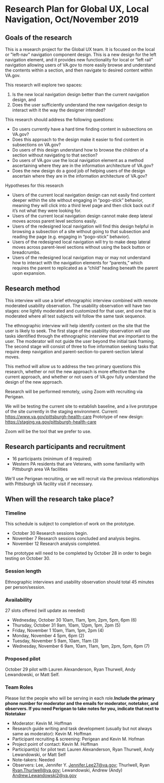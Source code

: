 # Research Plan for Global UX, Local Navigation, Oct/November 2019
## Goals of the research

This is a research project for the Global UX team. It is focused on the local or "left-nav" navigation component design. This is a new design for the left navigation element, and it provides new functionality for local or “left rail” navigation allowing users of VA.gov to more easily browse and understand the contents within a section, and then navigate to desired content within VA.gov. 

This research will explore two spaces: 
1. Is the new local navigation design better than the current navigation design, and 
2. Does the user sufficiently understand the new navigation design to interact with it the way the designer intended? 

This research should address the following questions:
* Do users currently have a hard time finding content in subsections on VA.gov? 
* Does this approach to the design make it easier to find content in subsections on VA.gov? 
* Do users of this design understand how to browse the children of a section without navigating to that section? 
* Do users of VA.gov use the local navigation element as a method ascertaining where they are in the information architecture of VA.gov? 
* Does the new design do a good job of helping users of the design ascertain where they are in the information architecture of VA.gov? 

Hypotheses for this research
* Users of the current local navigation design can not easily find content deeper within the site without engaging in “pogo-stick” behavior, meaning they will click into a third level page and then click back out if it’s not what they were looking for. 
* Users of the current local navigation design cannot make deep lateral moves across parent level sections easily. 
* Users of the redesigned local navigation will find this design helpful in browsing a subsection of a site without going to that subsection and reading the page (e.g. engaging in “pogo-stick” behavior).
* Users of the redesigned local navigation will try to make deep lateral moves across parent-level sections without using the back button or breadcrumbs.
* Users of the redesigned local navigation may or may not understand how to interact with the navigation elements for “parents,” which requires the parent to replicated as a “child” heading beneath the parent upon expansion. 

## Research method

This interview will use a brief ethnographic interview combined with remote moderated usability observation. The usability observation will have two stages: one lightly moderated and customized for that user, and one that is moderated where all test subjects will follow the same task sequence. 

The ethnographic interview will help identify content on the site that the user is likely to seek. The first stage of the usability observation will use tasks identified through the ethnographic interview that are important to the user.  The moderator will not guide the user beyond the initial task framing. The second stage will consist of three to five information seeking tasks that require deep navigation and parent-section-to-parent-section lateral moves. 

This method will allow us to address the two primary questions this research, whether or not the new approach is more effective than the current approach, and whether or not users of VA.gov fully understand the design of the new approach. 

Research will be performed remotely, using Zoom with recruiting via Perigean. 

We will be testing the current site to establish baseline, and a live prototype of the site currently in the staging environment. 
Current: https://www.va.gov/pittsburgh-health-care
Prototype of new design: https://staging.va.gov/pittsburgh-health-care

Zoom will be the tool that we prefer to use. 

## Research participants and recruitment

* 16 participants (minimum of 8 required) 
* Western PA residents that are Veterans, with some familiarity with Pittsburgh area VA facilities

We'll use Perigean recruiting, or we will recruit via the previous relationships with Pittsburgh VA facility visit if necessary. 

## When will the research take place? 

### Timeline
This schedule is subject to completion of work on the prototype. 
* October 30
Research sessions begin. 
* November 7 
Research sessions concluded and analysis begins.
* November 12
Research analysis completed. 

The prototype will need to be completed by October 28 in order to begin testing on October 30. 

### Session length
Ethnographic interviews and usability observation should total 45 minutes per person/session. 

### Availability
27 slots offered (will update as needed) 
* Wednesday, October 30
10am, 11am, 1pm, 2pm, 5pm, 6pm (6)
* Thursday, October 31
9am, 10am, 12pm, 1pm, 2pm (5)
* Friday, November 1
10am, 11am, 1pm, 2pm (4)
* Monday, November 4
5pm, 6pm (2)
* Tuesday, November 5
9am, 10am, 11am (3)
* Wednesday, November 6
9am, 10am, 11am, 1pm, 2pm, 5pm, 6pm (7)

### Proposed pilot
October 29 pilot with Lauren Alexanderson, Ryan Thurwell, Andy Lewandowski, or Matt Self. 

### Team Roles
Please list the people who will be serving in each role.**Include the primary phone number for moderator and the emails for moderator, notetaker, and observers. If you need Perigean to take notes for you, indicate that next to Notetaker**
* Moderator: Kevin M. Hoffman
* Research guide writing and task development (usually but not always same as moderator): Kevin M. Hoffman
* Participant recruiting & screening: Perigean and Kevin M. Hofman
* Project point of contact: Kevin M. Hoffman
* Participant(s) for pilot test: Lauren Alexanderson, Ryan Thurwell, Andy Lewandowski, or Matt Self 
* Note-takers: Needed
* Observers: Lee, Jennifer Y. <Jennifer.Lee27@va.gov>; Thurlwell, Ryan <Ryan.Thurlwell@va.gov>; Lewandowski, Andrew (Andy) <Andrew.Lewandowski2@va.gov>
